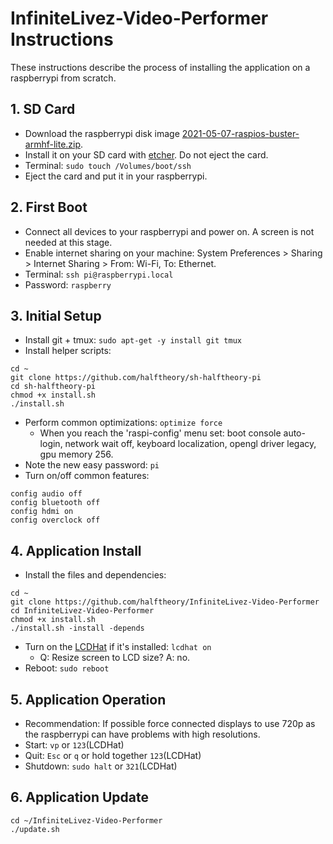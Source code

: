 # InfiniteLivez-Video-Performer Instructions
These instructions describe the process of installing the application on a raspberrypi from scratch.

## 1. SD Card
- Download the raspberrypi disk image [2021-05-07-raspios-buster-armhf-lite.zip](https://downloads.raspberrypi.org/raspios_lite_armhf/images/raspios_lite_armhf-2021-05-28/2021-05-07-raspios-buster-armhf-lite.zip).
- Install it on your SD card with [etcher](https://www.balena.io/etcher/). Do not eject the card.
- Terminal: `sudo touch /Volumes/boot/ssh`
- Eject the card and put it in your raspberrypi.

## 2. First Boot
- Connect all devices to your raspberrypi and power on. A screen is not needed at this stage.
- Enable internet sharing on your machine: System Preferences > Sharing > Internet Sharing > From: Wi-Fi, To: Ethernet.
- Terminal: `ssh pi@raspberrypi.local`
- Password: `raspberry`

## 3. Initial Setup
- Install git + tmux: `sudo apt-get -y install git tmux`
- Install helper scripts:
```
cd ~
git clone https://github.com/halftheory/sh-halftheory-pi
cd sh-halftheory-pi
chmod +x install.sh
./install.sh
```
- Perform common optimizations: `optimize force`
  - When you reach the 'raspi-config' menu set: boot console auto-login, network wait off, keyboard localization, opengl driver legacy, gpu memory 256.
- Note the new easy password: `pi`
- Turn on/off common features:
```
config audio off
config bluetooth off
config hdmi on
config overclock off
```

## 4. Application Install
- Install the files and dependencies:
```
cd ~
git clone https://github.com/halftheory/InfiniteLivez-Video-Performer
cd InfiniteLivez-Video-Performer
chmod +x install.sh
./install.sh -install -depends
```
- Turn on the [LCDHat](https://www.waveshare.com/wiki/1.44inch_LCD_HAT) if it's installed: `lcdhat on`
  - Q: Resize screen to LCD size? A: no.
- Reboot: `sudo reboot`

## 5. Application Operation
- Recommendation: If possible force connected displays to use 720p as the raspberrypi can have problems with high resolutions.
- Start: `vp` or `123`(LCDHat)
- Quit: `Esc` or `q` or hold together `123`(LCDHat)
- Shutdown: `sudo halt` or `321`(LCDHat)

## 6. Application Update
```
cd ~/InfiniteLivez-Video-Performer
./update.sh
```
